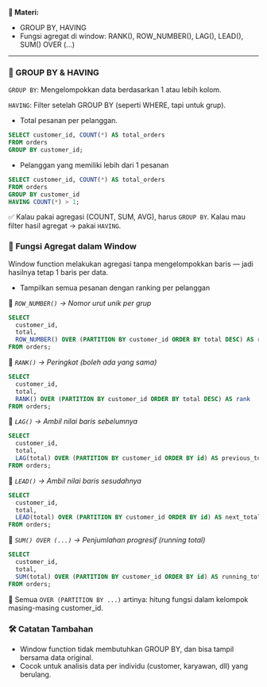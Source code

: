 **📌 Materi:**
- GROUP BY, HAVING
- Fungsi agregat di window: RANK(), ROW_NUMBER(), LAG(), LEAD(), SUM() OVER (...)
---
### 🔹 GROUP BY & HAVING
`GROUP BY`: Mengelompokkan data berdasarkan 1 atau lebih kolom.

`HAVING`: Filter setelah GROUP BY (seperti WHERE, tapi untuk grup).
 -  Total pesanan per pelanggan.
```sql
SELECT customer_id, COUNT(*) AS total_orders
FROM orders
GROUP BY customer_id;
```
 -  Pelanggan yang memiliki lebih dari 1 pesanan
```sql
SELECT customer_id, COUNT(*) AS total_orders
FROM orders
GROUP BY customer_id
HAVING COUNT(*) > 1;
```
✅ Kalau pakai agregasi (COUNT, SUM, AVG), harus `GROUP BY`. Kalau mau filter hasil agregat → pakai `HAVING`.
### 🔹 Fungsi Agregat dalam Window
Window function melakukan agregasi tanpa mengelompokkan baris — jadi hasilnya tetap 1 baris per data.
 -  Tampilkan semua pesanan dengan ranking per pelanggan

📌 _`ROW_NUMBER()` → Nomor urut unik per grup_
```sql
SELECT 
  customer_id,
  total,
  ROW_NUMBER() OVER (PARTITION BY customer_id ORDER BY total DESC) AS row_num
FROM orders;
```
📌 _`RANK()` → Peringkat (boleh ada yang sama)_
```sql
SELECT 
  customer_id,
  total,
  RANK() OVER (PARTITION BY customer_id ORDER BY total DESC) AS rank
FROM orders;
```
📌 _`LAG()` → Ambil nilai baris sebelumnya_
```sql
SELECT 
  customer_id,
  total,
  LAG(total) OVER (PARTITION BY customer_id ORDER BY id) AS previous_total
FROM orders;
```
📌 _`LEAD()` → Ambil nilai baris sesudahnya_
```sql
SELECT 
  customer_id,
  total,
  LEAD(total) OVER (PARTITION BY customer_id ORDER BY id) AS next_total
FROM orders;
```
📌 _`SUM() OVER (...)` → Penjumlahan progresif (running total)_
```sql
SELECT 
  customer_id,
  total,
  SUM(total) OVER (PARTITION BY customer_id ORDER BY id) AS running_total
FROM orders;
```
📌 Semua `OVER (PARTITION BY ...)` artinya: hitung fungsi dalam kelompok masing-masing customer_id.

### 🛠️ Catatan Tambahan
  - Window function tidak membutuhkan GROUP BY, dan bisa tampil bersama data original.
  - Cocok untuk analisis data per individu (customer, karyawan, dll) yang berulang.
